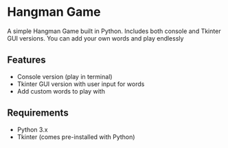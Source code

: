 # Hangman Game 

A simple Hangman Game built in Python.  Includes both console and Tkinter GUI versions.  You can add your own words and play endlessly

## Features
- Console version (play in terminal)
- Tkinter GUI version with user input for words
- Add custom words to play with

## Requirements
- Python 3.x
- Tkinter (comes pre-installed with Python)

